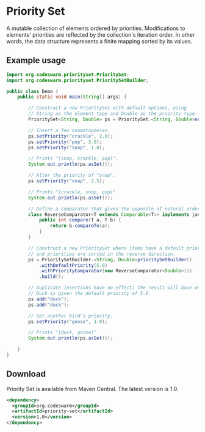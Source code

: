 Priority Set
============

A mutable collection of elements ordered by priorities.
Modifications to elements' priorities are reflected by the collection's iteration order.
In other words, the data structure represents a finite mapping sorted by its values.

Example usage
-------------
```java
import org.codeswarm.priorityset.PrioritySet;
import org.codeswarm.priorityset.PrioritySetBuilder;

public class Demo {
    public static void main(String[] args) {

        // Construct a new PrioritySet with default options, using
        // String as the element type and Double as the priority type.
        PrioritySet<String, Double> ps = PrioritySet.<String, Double>newPrioritySet();

        // Insert a few onomatopoeias.
        ps.setPriority("crackle", 2.0);
        ps.setPriority("pop", 3.0);
        ps.setPriority("snap", 1.0);

        // Prints "[snap, crackle, pop]".
        System.out.println(ps.asSet());

        // Alter the priority of "snap".
        ps.setPriority("snap", 2.5);

        // Prints "[crackle, snap, pop]"
        System.out.println(ps.asSet());

        // Define a comparator that gives the opposite of natural ordering.
        class ReverseComparator<T extends Comparable<T>> implements java.util.Comparator<T> {
            public int compare(T a, T b) {
                return b.compareTo(a);
            }
        }

        // Construct a new PrioritySet where items have a default priority of 5.0
        // and priorities are sorted in the reverse direction.
        ps = PrioritySetBuilder.<String, Double>prioritySetBuilder()
            .withDefaultPriority(5.0)
            .withPriorityComparator(new ReverseComparator<Double>())
            .build();

        // Duplicate insertions have no effect; the result will have only one duck.
        // Duck is given the default priority of 5.0.
        ps.add("duck");
        ps.add("duck");

        // Set another bird's priority.
        ps.setPriority("goose", 1.0);

        // Prints "[duck, goose]".
        System.out.println(ps.asSet());

    }
}
```

Download
--------

Priority Set is available from Maven Central.
The latest version is 1.0.

```xml
<dependency>
  <groupId>org.codeswarm</groupId>
  <artifactId>priority-set</artifactId>
  <version>1.0</version>
</dependency>
```

